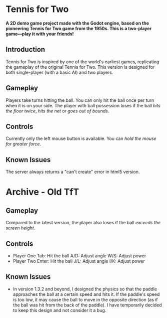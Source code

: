# Tennis for Two
**A 2D demo game project made with the Godot engine, based on the pioneering Tennis for Two game from the 1950s.
This is a two-player game—play it with your friends!**

## Introduction
Tennis for Two is inspired by one of the world's earliest games, replicating the gameplay of the original Tennis for Two. This version is designed for both single-player (with a basic AI) and two players.

## Gameplay
Players take turns hitting the ball. You can only hit the ball once per turn when it is on your side.
The player with ball possession loses if the ball *hits the floor twice*, *hits the net* or *goes out of bounds*.

## Controls
Currently only the left mouse button is available. You can *hold the mouse for greater force*.

## Known Issues
The server always returns a "can't create" error in html5 version.

# Archive - Old TfT

## Gameplay
Compared to the latest version, the player also loses if the ball *exceeds the screen height*.

## Controls
- Player One
Tab: Hit the ball
A/D: Adjust angle
W/S: Adjust power
- Player Two
Enter: Hit the ball
J/L: Adjust angle
I/K: Adjust power

## Known Issues
- In version 1.3.2 and beyond, I designed the physics so that the paddle approaches the ball at a certain speed and hits it. If the paddle's speed is too low, it may cause the ball to move in the opposite direction (as if the ball was hit from the back of the paddle). I have temporarily decided to keep this design and not consider it a bug.
